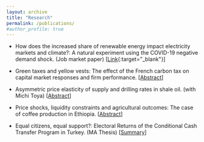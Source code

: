 ```yaml
---
layout: archive
title: "Research"
permalink: /publications/
#author_profile: true
---
```


- How does the increased share of renewable energy impact electricity markets and climate?: A natural experiment using the COVID-19 negative demand shock. 
(Job market paper) [[Link](https://www.dropbox.com/s/a4a4o1sgft1z7nw/Bozcaga_JMP_0222.pdf?dl=0){:target="_blank"}]

- Green taxes and yellow vests: The effect of the French carbon tax on capital market responses and firm performance. 
[[Abstract](https://www.dropbox.com/s/mxv59382cy1pgcj/French_CT_Abstract.pdf?dl=0)]

- Asymmetric price elasticity of supply and drilling rates in shale oil. (with Michi Toya) 
[[Abstract](https://www.dropbox.com/s/9gbbt5rb3ymxaa0/NDShale_Abstract%20%281%29.pdf?dl=0)]

- Price shocks, liquidity constraints and agricultural outcomes: The case of coffee production in Ethiopia. 
[[Abstract](https://www.dropbox.com/s/zg6mn5wr07h9diu/Coffee_price_abstract.pdf?dl=0)]

- Equal citizens, equal support?: Electoral Returns of the Conditional Cash Transfer Program in Turkey. (MA Thesis) 
[[Summary](https://www.dropbox.com/s/2msh7i1tzd5hb77/MA%20Thesis%20Summary.pdf?dl=0)]
